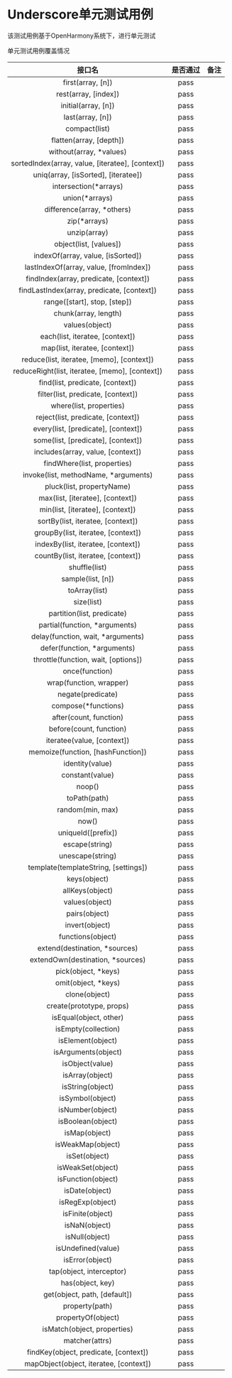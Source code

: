 # Underscore单元测试用例

该测试用例基于OpenHarmony系统下，进行单元测试

单元测试用例覆盖情况

|                       接口名                        |是否通过	|备注|
|:------------------------------------------------:|:---:|:---:|
|                first(array, [n])                 |    pass        |       |
|               rest(array, [index])               |pass   |        |
|               initial(array, [n])                |pass   |        |
|                 last(array, [n])                 |pass   |        |
|                  compact(list)                   |    pass    |       |
|             flatten(array, [depth])              |pass   |        |
|             without(array, *values)              |pass   |        |
| sortedIndex(array, value, [iteratee], [context]) |pass   |        |
|       uniq(array, [isSorted], [iteratee])        |pass   |        |
|              intersection(*arrays)               |pass   |        |
|                  union(*arrays)                  |pass | |
|            difference(array, *others)            |    pass        |       |
|                   zip(*arrays)                   |pass   |        |
|                   unzip(array)                   |pass   |        |
|              object(list, [values])              |pass   |        |
|        indexOf(array, value, [isSorted])         |    pass    |       |
|      lastIndexOf(array, value, [fromIndex])      |pass   |        |
|      findIndex(array, predicate, [context])      |pass   |        |
|    findLastIndex(array, predicate, [context])    |pass   |        |
|           range([start], stop, [step])           |pass   |        |
|               chunk(array, length)               |pass   |        |
|                  values(object)                  |pass | |
|         each(list, iteratee, [context])          |    pass        |       |
|          map(list, iteratee, [context])          |pass   |        |
|    reduce(list, iteratee, [memo], [context])     |pass   |        |
|  reduceRight(list, iteratee, [memo], [context])  |pass   |        |
|         find(list, predicate, [context])         |    pass    |       |
|        filter(list, predicate, [context])        |pass   |        |
|             where(list, properties)              |pass   |        |
|        reject(list, predicate, [context])        |pass   |        |
|       every(list, [predicate], [context])        |pass   |        |
|        some(list, [predicate], [context])        |pass   |        |
|        includes(array, value, [context])         |pass | |
|           findWhere(list, properties)            |    pass        |       |
|       invoke(list, methodName, *arguments)       |pass   |        |
|            pluck(list, propertyName)             |pass   |        |
|         max(list, [iteratee], [context])         |pass   |        |
|         min(list, [iteratee], [context])         |    pass    |       |
|        sortBy(list, iteratee, [context])         |pass   |        |
|        groupBy(list, iteratee, [context])        |pass   |        |
|        indexBy(list, iteratee, [context])        |pass   |        |
|        countBy(list, iteratee, [context])        |pass   |        |
|                  shuffle(list)                   |pass   |        |
|                sample(list, [n])                 |pass   |        |
|                  toArray(list)                   |pass   |        |
|                    size(list)                    |pass   |        |
|            partition(list, predicate)            |    pass    |       |
|          partial(function, *arguments)           |pass   |        |
|        delay(function, wait, *arguments)         |pass   |        |
|           defer(function, *arguments)            |pass   |        |
|       throttle(function, wait, [options])        |pass   |        |
|                  once(function)                  |pass   |        |
|             wrap(function, wrapper)              |pass   |        |
|                negate(predicate)                 |pass   |        |
|               compose(*functions)                |pass   |        |
|              after(count, function)              |    pass    |       |
|             before(count, function)              |pass   |        |
|            iteratee(value, [context])            |pass   |        |
|        memoize(function, [hashFunction])         |pass   |        |
|                 identity(value)                  |pass   |        |
|                 constant(value)                  |pass   |        |
|                      noop()                      |pass   |        |
|                   toPath(path)                   |pass   |        |
|                 random(min, max)                 |pass   |        |
|                      now()                       |    pass    |       |
|                uniqueId([prefix])                |pass   |        |
|                  escape(string)                  |pass   |        |
|                 unescape(string)                 |pass   |        |
|       template(templateString, [settings])       |pass   |        |
|                   keys(object)                   |pass   |        |
|                 allKeys(object)                  |pass   |        |
|                  values(object)                  |pass   |        |
|                  pairs(object)                   |pass   |        |
|                  invert(object)                  |    pass    |       |
|                functions(object)                 |pass   |        |
|          extend(destination, *sources)           |pass   |        |
|         extendOwn(destination, *sources)         |pass   |        |
|               pick(object, *keys)                |pass   |        |
|               omit(object, *keys)                |pass   |        |
|                  clone(object)                   |pass   |        |
|             create(prototype, props)             |pass   |        |
|              isEqual(object, other)              |pass   |        |
|               isEmpty(collection)                |    pass    |       |
|                isElement(object)                 |pass   |        |
|               isArguments(object)                |pass   |        |
|                 isObject(value)                  |pass   |        |
|                 isArray(object)                  |pass   |        |
|                 isString(object)                 |pass   |        |
|                 isSymbol(object)                 |pass   |        |
|                 isNumber(object)                 |pass   |        |
|                isBoolean(object)                 |pass   |        |
|                  isMap(object)                   |    pass    |       |
|                isWeakMap(object)                 |pass   |        |
|                  isSet(object)                   |pass   |        |
|                isWeakSet(object)                 |pass   |        |
|                isFunction(object)                |pass   |        |
|                  isDate(object)                  |pass   |        |
|                 isRegExp(object)                 |pass   |        |
|                 isFinite(object)                 |pass   |        |
|                  isNaN(object)                   |pass   |        |
|                  isNull(object)                  |    pass    |       |
|                isUndefined(value)                |pass   |        |
|                 isError(object)                  |pass   |        |
|             tap(object, interceptor)             |pass   |        |
|                 has(object, key)                 |pass   |        |
|           get(object, path, [default])           |pass   |        |
|                  property(path)                  |pass   |        |
|                propertyOf(object)                |pass   |        |
|           isMatch(object, properties)            |pass   |        |
|                  matcher(attrs)                  |    pass    |       |
|      findKey(object, predicate, [context])       |pass   |        |
|     mapObject(object, iteratee, [context])       |pass   |        |
